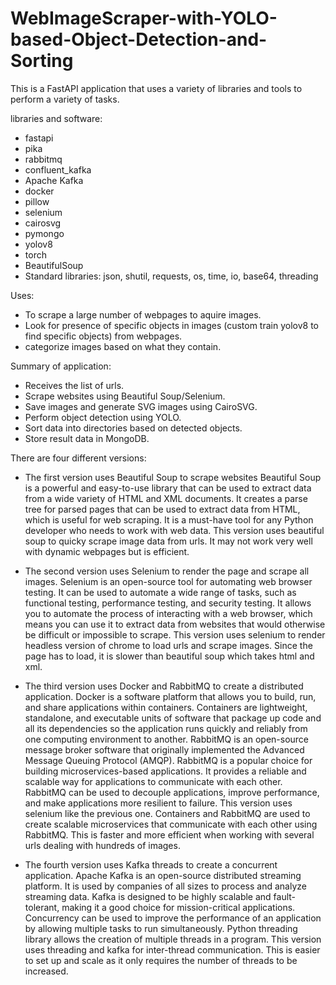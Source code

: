 # WebImageScraper-with-YOLO-based-Object-Detection-and-Sorting

This is a FastAPI application that uses a variety of libraries and tools to perform a variety of tasks. 

libraries and software:
- fastapi
- pika
- rabbitmq
- confluent_kafka
- Apache Kafka
- docker
- pillow
- selenium
- cairosvg
- pymongo
- yolov8
- torch
- BeautifulSoup
- Standard libraries: json, shutil, requests, os, time, io, base64, threading


Uses:
- To scrape a large number of webpages to aquire images.
- Look for presence of specific objects in images (custom train yolov8 to find specific objects) from webpages.
- categorize images based on what they contain. 

Summary of application:
- Receives the list of urls.
- Scrape websites using Beautiful Soup/Selenium.
- Save images and generate SVG images using CairoSVG.
- Perform object detection using YOLO.
- Sort data into directories based on detected objects.
- Store result data in MongoDB.
 
There are four different versions:

- The first version uses Beautiful Soup to scrape websites
Beautiful Soup is a powerful and easy-to-use library that can be used to extract data from a wide variety of HTML and XML documents. It creates a parse tree for parsed pages that can be used to extract data from HTML, which is useful for web scraping. It is a must-have tool for any Python developer who needs to work with web data.
This version uses beautiful soup to quicky scrape image data from urls. It may not work very well with dynamic webpages but is efficient.

- The second version uses Selenium to render the page and scrape all images.
Selenium is an open-source tool for automating web browser testing. It can be used to automate a wide range of tasks, such as functional testing, performance testing, and security testing. It allows you to automate the process of interacting with a web browser, which means you can use it to extract data from websites that would otherwise be difficult or impossible to scrape.
This version uses selenium to render headless version of chrome to load urls and scrape images. Since the page has to load, it is slower than beautiful soup which takes html and xml.

- The third version uses Docker and RabbitMQ to create a distributed application.
Docker is a software platform that allows you to build, run, and share applications within containers. Containers are lightweight, standalone, and executable units of software that package up code and all its dependencies so the application runs quickly and reliably from one computing environment to another.
RabbitMQ is an open-source message broker software that originally implemented the Advanced Message Queuing Protocol (AMQP). RabbitMQ is a popular choice for building microservices-based applications. It provides a reliable and scalable way for applications to communicate with each other. RabbitMQ can be used to decouple applications, improve performance, and make applications more resilient to failure.
This version uses selenium like the previous one. Containers and RabbitMQ are used to create scalable microservices that communicate with each other using RabbitMQ. This is faster and more efficient when working with several urls dealing with hundreds of images. 

- The fourth version uses Kafka threads to create a concurrent application.
Apache Kafka is an open-source distributed streaming platform. It is used by companies of all sizes to process and analyze streaming data. Kafka is designed to be highly scalable and fault-tolerant, making it a good choice for mission-critical applications.
Concurrency can be used to improve the performance of an application by allowing multiple tasks to run simultaneously. Python threading library allows the creation of multiple threads in a program.
This version uses threading and kafka for inter-thread communication. This is easier to set up and scale as it only requires the number of threads to be increased.
